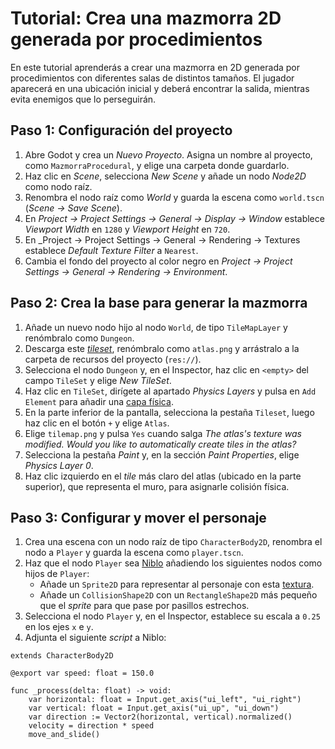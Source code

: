 # Tutorial: Crea una mazmorra 2D generada por procedimientos

En este tutorial aprenderás a crear una mazmorra en 2D generada por procedimientos con diferentes salas de distintos tamaños. El jugador aparecerá en una ubicación inicial y deberá encontrar la salida, mientras evita enemigos que lo perseguirán.

## Paso 1: Configuración del proyecto

1. Abre Godot y crea un _Nuevo Proyecto_. Asigna un nombre al proyecto, como `MazmorraProcedural`, y elige una carpeta donde guardarlo.
2. Haz clic en *Scene*, selecciona *New Scene* y añade un nodo *Node2D* como nodo raíz.
3. Renombra el nodo raíz como _World_ y guarda la escena como `world.tscn` (*Scene → Save Scene*).
4. En _Project → Project Settings → General → Display → Window_ establece _Viewport Width_ en `1280` y _Viewport Height_ en `720`.
5. En _Project → Project Settings → General → Rendering → Textures establece _Default Texture Filter_ a `Nearest`.
6. Cambia el fondo del proyecto al color negro en *Project → Project Settings → General → Rendering → Environment*.

## Paso 2: Crea la base para generar la mazmorra

1. Añade un nuevo nodo hijo al nodo `World`, de tipo `TileMapLayer` y renómbralo como `Dungeon`.
2. Descarga este [_tileset_][T01], renómbralo como `atlas.png` y arrástralo a la carpeta de recursos del proyecto (`res://`).
3. Selecciona el nodo `Dungeon` y, en el Inspector, haz clic en `<empty>` del campo `TileSet` y elige *New TileSet*.
4. Haz clic en `TileSet`, dirígete al apartado _Physics Layers_ y pulsa en `Add Element` para añadir una [capa física][T02].
5. En la parte inferior de la pantalla, selecciona la pestaña `Tileset`, luego haz clic en el botón `+` y elige `Atlas`.
6. Elige `tilemap.png` y pulsa `Yes` cuando salga _The atlas's texture was modified. Would you like to automatically create tiles in the atlas?_
7. Selecciona la pestaña _Paint_ y, en la sección _Paint Properties_, elige _Physics Layer 0_.
8. Haz clic izquierdo en el _tile_ más claro del atlas (ubicado en la parte superior), que representa el muro, para asignarle colisión física.

[T01]: https://milq.github.io/cursos/pria/src/godot/tutoriales/tutorial_generacion_procedimental_mazmorra_2d.png
[T02]: https://raw.githubusercontent.com/milq/milq.github.io/refs/heads/master/cursos/pria/src/godot/tutoriales/tutorial_crear_tilemap_1.png

## Paso 3: Configurar y mover el personaje

1. Crea una escena con un nodo raíz de tipo `CharacterBody2D`, renombra el nodo a `Player` y guarda la escena como `player.tscn`.
2.  Haz que el nodo `Player` sea [Niblo](https://raw.githubusercontent.com/milq/milq.github.io/master/cursos/pria/src/godot/sprites/niblo.png) añadiendo los siguientes nodos como hijos de `Player`:
    - Añade un `Sprite2D` para representar al personaje con esta [textura](https://raw.githubusercontent.com/milq/milq.github.io/master/cursos/pria/src/godot/sprites/niblo.png).
    - Añade un `CollisionShape2D` con un `RectangleShape2D` más pequeño que el _sprite_ para que pase por pasillos estrechos.
3. Selecciona el nodo `Player` y, en el Inspector, establece su escala a `0.25` en los ejes `x` e `y`.    
4. Adjunta el siguiente _script_ a Niblo:

```gdscript
extends CharacterBody2D

@export var speed: float = 150.0

func _process(delta: float) -> void:
    var horizontal: float = Input.get_axis("ui_left", "ui_right")
    var vertical: float = Input.get_axis("ui_up", "ui_down")
    var direction := Vector2(horizontal, vertical).normalized()
    velocity = direction * speed
    move_and_slide()
```
